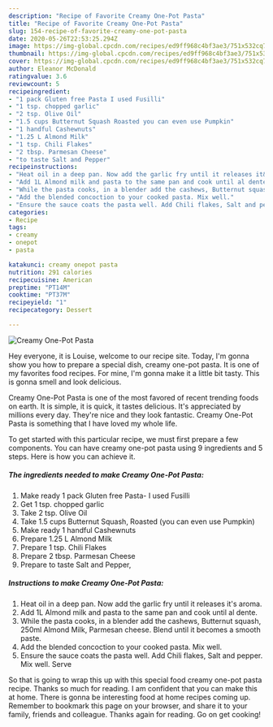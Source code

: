 ```yaml
---
description: "Recipe of Favorite Creamy One-Pot Pasta"
title: "Recipe of Favorite Creamy One-Pot Pasta"
slug: 154-recipe-of-favorite-creamy-one-pot-pasta
date: 2020-05-26T22:53:25.294Z
image: https://img-global.cpcdn.com/recipes/ed9ff968c4bf3ae3/751x532cq70/creamy-one-pot-pasta-recipe-main-photo.jpg
thumbnail: https://img-global.cpcdn.com/recipes/ed9ff968c4bf3ae3/751x532cq70/creamy-one-pot-pasta-recipe-main-photo.jpg
cover: https://img-global.cpcdn.com/recipes/ed9ff968c4bf3ae3/751x532cq70/creamy-one-pot-pasta-recipe-main-photo.jpg
author: Eleanor McDonald
ratingvalue: 3.6
reviewcount: 5
recipeingredient:
- "1 pack Gluten free Pasta I used Fusilli"
- "1 tsp. chopped garlic"
- "2 tsp. Olive Oil"
- "1.5 cups Butternut Squash Roasted you can even use Pumpkin"
- "1 handful Cashewnuts"
- "1.25 L Almond Milk"
- "1 tsp. Chili Flakes"
- "2 tbsp. Parmesan Cheese"
- "to taste Salt and Pepper"
recipeinstructions:
- "Heat oil in a deep pan. Now add the garlic fry until it releases it&#39;s aroma."
- "Add 1L Almond milk and pasta to the same pan and cook until al dente."
- "While the pasta cooks, in a blender add the cashews, Butternut squash, 250ml Almond Milk, Parmesan cheese. Blend until it becomes a smooth paste."
- "Add the blended concoction to your cooked pasta. Mix well."
- "Ensure the sauce coats the pasta well. Add Chili flakes, Salt and pepper. Mix well. Serve"
categories:
- Recipe
tags:
- creamy
- onepot
- pasta

katakunci: creamy onepot pasta 
nutrition: 291 calories
recipecuisine: American
preptime: "PT14M"
cooktime: "PT37M"
recipeyield: "1"
recipecategory: Dessert

---
```



![Creamy One-Pot Pasta](https://img-global.cpcdn.com/recipes/ed9ff968c4bf3ae3/751x532cq70/creamy-one-pot-pasta-recipe-main-photo.jpg)

Hey everyone, it is Louise, welcome to our recipe site. Today, I'm gonna show you how to prepare a special dish, creamy one-pot pasta. It is one of my favorites food recipes. For mine, I'm gonna make it a little bit tasty. This is gonna smell and look delicious.

Creamy One-Pot Pasta is one of the most favored of recent trending foods on earth. It is simple, it is quick, it tastes delicious. It's appreciated by millions every day. They're nice and they look fantastic. Creamy One-Pot Pasta is something that I have loved my whole life.




To get started with this particular recipe, we must first prepare a few components. You can have creamy one-pot pasta using 9 ingredients and 5 steps. Here is how you can achieve it.

<!--inarticleads1-->

##### The ingredients needed to make Creamy One-Pot Pasta:

1. Make ready 1 pack Gluten free Pasta- I used Fusilli
1. Get 1 tsp. chopped garlic
1. Take 2 tsp. Olive Oil
1. Take 1.5 cups Butternut Squash, Roasted (you can even use Pumpkin)
1. Make ready 1 handful Cashewnuts
1. Prepare 1.25 L Almond Milk
1. Prepare 1 tsp. Chili Flakes
1. Prepare 2 tbsp. Parmesan Cheese
1. Prepare to taste Salt and Pepper,




<!--inarticleads2-->

##### Instructions to make Creamy One-Pot Pasta:

1. Heat oil in a deep pan. Now add the garlic fry until it releases it&#39;s aroma.
1. Add 1L Almond milk and pasta to the same pan and cook until al dente.
1. While the pasta cooks, in a blender add the cashews, Butternut squash, 250ml Almond Milk, Parmesan cheese. Blend until it becomes a smooth paste.
1. Add the blended concoction to your cooked pasta. Mix well.
1. Ensure the sauce coats the pasta well. Add Chili flakes, Salt and pepper. Mix well. Serve




So that is going to wrap this up with this special food creamy one-pot pasta recipe. Thanks so much for reading. I am confident that you can make this at home. There is gonna be interesting food at home recipes coming up. Remember to bookmark this page on your browser, and share it to your family, friends and colleague. Thanks again for reading. Go on get cooking!
